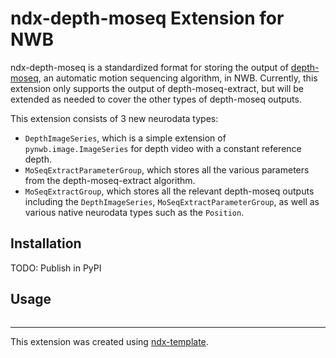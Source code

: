 # ndx-depth-moseq Extension for NWB

ndx-depth-moseq is a standardized format for storing the output of [depth-moseq](https://dattalab.github.io/moseq2-website/index.html), an automatic motion sequencing algorithm, in NWB.  Currently, this extension only supports the output of depth-moseq-extract, but will be extended as needed to cover the other types of depth-moseq outputs.

This extension consists of 3 new neurodata types:

- `DepthImageSeries`, which is a simple extension of `pynwb.image.ImageSeries` for depth video with a constant reference depth.
- `MoSeqExtractParameterGroup`, which stores all the various parameters from the depth-moseq-extract algorithm.
- `MoSeqExtractGroup`, which stores all the relevant depth-moseq outputs including the `DepthImageSeries`, `MoSeqExtractParameterGroup`, as well as various native neurodata types such as the `Position`.

## Installation
TODO: Publish in PyPI

## Usage

```python
```

---
This extension was created using [ndx-template](https://github.com/nwb-extensions/ndx-template).
